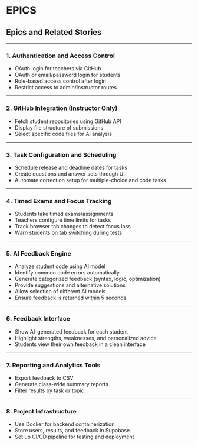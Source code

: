 # EPICS

## Epics and Related Stories

---

### 1. Authentication and Access Control
- OAuth login for teachers via GitHub
- OAuth or email/password login for students
- Role-based access control after login
- Restrict access to admin/instructor routes

---

### 2. GitHub Integration (Instructor Only)
- Fetch student repositories using GitHub API
- Display file structure of submissions
- Select specific code files for AI analysis

---

### 3. Task Configuration and Scheduling
- Schedule release and deadline dates for tasks
- Create questions and answer sets through UI
- Automate correction setup for multiple-choice and code tasks

---

### 4. Timed Exams and Focus Tracking
- Students take timed exams/assignments
- Teachers configure time limits for tasks
- Track browser tab changes to detect focus loss
- Warn students on tab switching during tests

---

### 5. AI Feedback Engine
- Analyze student code using AI model
- Identify common code errors automatically
- Generate categorized feedback (syntax, logic, optimization)
- Provide suggestions and alternative solutions
- Allow selection of different AI models
- Ensure feedback is returned within 5 seconds

---

### 6. Feedback Interface
- Show AI-generated feedback for each student
- Highlight strengths, weaknesses, and personalized advice
- Students view their own feedback in a clean interface

---

### 7. Reporting and Analytics Tools
- Export feedback to CSV
- Generate class-wide summary reports
- Filter results by task or topic

---

### 8. Project Infrastructure
- Use Docker for backend containerization
- Store users, results, and feedback in Supabase
- Set up CI/CD pipeline for testing and deployment
